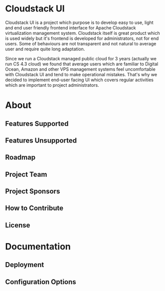 # Cloudstack UI
Cloudstack UI is a project which purpose is to develop easy to use, light and end user friendly frontend interface for Apache Cloudstack virtualization management system. Cloudstack itself is great product which is used widely but it's frontend is developed for administrators, not for end users. Some of behaviours are not transparent and not natural to average user and require quite long adaptation.

Since we run a Cloudstack managed public cloud for 3 years (actually we run CS 4.3 cloud) we found that average users which are familiar to Digital Ocean, Amazon and other VPS management systems feel uncomfortable with Cloudstack UI and tend to make operational mistakes. That's why we decided to implement end-user facing UI which covers regular activities which are important to project administrators.

# About

## Features Supported

## Features Unsupported

## Roadmap

## Project Team

## Project Sponsors

## How to Contribute

## License

# Documentation

## Deployment

## Configuration Options


